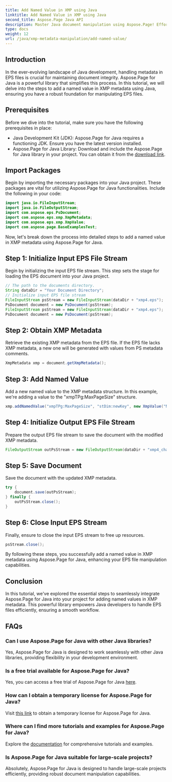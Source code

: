 ```yaml
---
title: Add Named Value in XMP using Java
linktitle: Add Named Value in XMP using Java
second_title: Aspose.Page Java API
description: Master Java document manipulation using Aspose.Page! Effortlessly add named values in XMP metadata with our step-by-step guide for seamless integration.
type: docs
weight: 12
url: /java/xmp-metadata-manipulation/add-named-value/
---
```

## Introduction
In the ever-evolving landscape of Java development, handling metadata in EPS files is crucial for maintaining document integrity. Aspose.Page for Java is a powerful library that simplifies this process. In this tutorial, we will delve into the steps to add a named value in XMP metadata using Java, ensuring you have a robust foundation for manipulating EPS files.
## Prerequisites
Before we dive into the tutorial, make sure you have the following prerequisites in place:
- Java Development Kit (JDK): Aspose.Page for Java requires a functioning JDK. Ensure you have the latest version installed.
- Aspose.Page for Java Library: Download and include the Aspose.Page for Java library in your project. You can obtain it from the [download link](https://releases.aspose.com/page/java/).
## Import Packages
Begin by importing the necessary packages into your Java project. These packages are vital for utilizing Aspose.Page for Java functionalities. Include the following in your code:
```java
import java.io.FileInputStream;
import java.io.FileOutputStream;
import com.aspose.eps.PsDocument;
import com.aspose.eps.xmp.XmpMetadata;
import com.aspose.eps.xmp.XmpValue;
import com.aspose.page.BaseExamplesTest;
```
Now, let's break down the process into detailed steps to add a named value in XMP metadata using Aspose.Page for Java.
## Step 1: Initialize Input EPS File Stream
Begin by initializing the input EPS file stream. This step sets the stage for loading the EPS document into your Java project.
```java
// The path to the documents directory.
String dataDir = "Your Document Directory";
// Initialize input EPS file stream
FileInputStream psStream = new FileInputStream(dataDir + "xmp4.eps");
PsDocument document = new PsDocument(psStream);
FileInputStream psStream = new FileInputStream(dataDir + "xmp4.eps");
PsDocument document = new PsDocument(psStream);
```
## Step 2: Obtain XMP Metadata
Retrieve the existing XMP metadata from the EPS file. If the EPS file lacks XMP metadata, a new one will be generated with values from PS metadata comments.
```java
XmpMetadata xmp = document.getXmpMetadata();
```
## Step 3: Add Named Value
Add a new named value to the XMP metadata structure. In this example, we're adding a value to the "xmpTPg:MaxPageSize" structure.
```java
xmp.addNamedValue("xmpTPg:MaxPageSize", "stDim:newKey", new XmpValue("NewValue"));
```
## Step 4: Initialize Output EPS File Stream
Prepare the output EPS file stream to save the document with the modified XMP metadata.
```java
FileOutputStream outPsStream = new FileOutputStream(dataDir + "xmp4_changed.eps");
```
## Step 5: Save Document
Save the document with the updated XMP metadata.
```java
try {
    document.save(outPsStream);
} finally {
    outPsStream.close();
}
```
## Step 6: Close Input EPS Stream
Finally, ensure to close the input EPS stream to free up resources.
```java
psStream.close();
```
By following these steps, you successfully add a named value in XMP metadata using Aspose.Page for Java, enhancing your EPS file manipulation capabilities.
## Conclusion
In this tutorial, we've explored the essential steps to seamlessly integrate Aspose.Page for Java into your project for adding named values in XMP metadata. This powerful library empowers Java developers to handle EPS files efficiently, ensuring a smooth workflow.
## FAQs
### Can I use Aspose.Page for Java with other Java libraries?
Yes, Aspose.Page for Java is designed to work seamlessly with other Java libraries, providing flexibility in your development environment.
### Is a free trial available for Aspose.Page for Java?
Yes, you can access a free trial of Aspose.Page for Java [here](https://releases.aspose.com/).
### How can I obtain a temporary license for Aspose.Page for Java?
Visit [this link](https://purchase.aspose.com/temporary-license/) to obtain a temporary license for Aspose.Page for Java.
### Where can I find more tutorials and examples for Aspose.Page for Java?
Explore the [documentation](https://reference.aspose.com/page/java/) for comprehensive tutorials and examples.
### Is Aspose.Page for Java suitable for large-scale projects?
Absolutely, Aspose.Page for Java is designed to handle large-scale projects efficiently, providing robust document manipulation capabilities.
